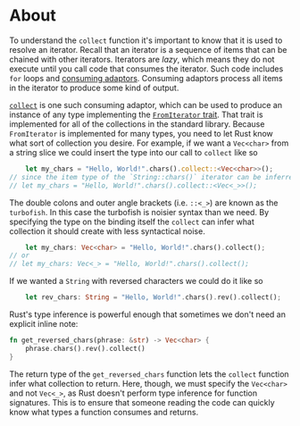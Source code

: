 # About

To understand the `collect` function it's important to know that it is used to resolve an iterator. Recall that an iterator is a sequence of items
that can be chained with other iterators. Iterators are _lazy_, which means they do not execute until you call code that consumes the iterator.
Such code includes `for` loops and [consuming adaptors][consuming adaptor]. Consuming adaptors process all items in the iterator to produce some
kind of output.

[`collect`][collect] is one such consuming adaptor, which can be used to produce an instance of any type implementing the
[`FromIterator` trait][from iterator]. That trait is implemented for all of the collections in the standard library. Because `FromIterator` is
implemented for many types, you need to let Rust know what sort of collection you desire.  For example, if we want a `Vec<char>` from a string
slice we could insert the type into our call to `collect` like so

```rust
    let my_chars = "Hello, World!".chars().collect::<Vec<char>>();
// since the item type of the `String::chars()` iterator can be inferred to be `char`, we can omit that information
// let my_chars = "Hello, World!".chars().collect::<Vec<_>>();
```

The double colons and outer angle brackets (i.e. `::<_>`) are known as the `turbofish`. In this case the turbofish is noisier syntax than we need.
By specifying the type on the binding itself the `collect` can infer what collection it should create with less syntactical noise.

```rust
    let my_chars: Vec<char> = "Hello, World!".chars().collect();
// or
// let my_chars: Vec<_> = "Hello, World!".chars().collect();
```

If we wanted a `String` with reversed characters we could do it like so

```rust
    let rev_chars: String = "Hello, World!".chars().rev().collect();
```

Rust's type inference is powerful enough that sometimes we don't need an explicit inline note:

```rust
fn get_reversed_chars(phrase: &str) -> Vec<char> {
    phrase.chars().rev().collect()
}
```

The return type of the `get_reversed_chars` function lets the `collect` function infer what collection to return. Here, though, we must specify the
`Vec<char>` and not `Vec<_>`, as Rust doesn't perform type inference for function signatures. This is to ensure that someone reading the code can quickly
know what types a function consumes and returns.

[from iterator]: https://doc.rust-lang.org/std/iter/trait.FromIterator.html
[consuming adaptor]: https://doc.rust-lang.org/book/ch13-02-iterators.html?highlight=lazy#methods-that-consume-the-iterator
[collect]: https://doc.rust-lang.org/std/iter/trait.Iterator.html#method.collect
